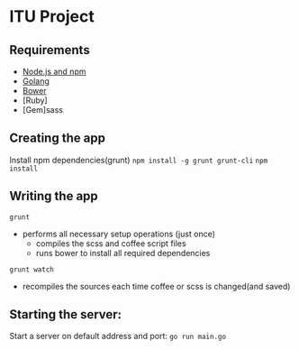 # ITU Project

## Requirements

* [Node.js and npm](nodejs.org)
* [Golang](golang.org)
* [Bower](bower.io)
* [Ruby]
* [Gem]sass

## Creating the app

Install npm dependencies(grunt)
`npm install -g grunt grunt-cli`
`npm install`

## Writing the app

`grunt`
- performs all necessary setup operations (just once)
  - compiles the scss and coffee script files
  - runs bower to install all required dependencies

`grunt watch`
- recompiles the sources each time coffee or scss is changed(and saved)

## Starting the server:

Start a server on default address and port:
`go run main.go`

